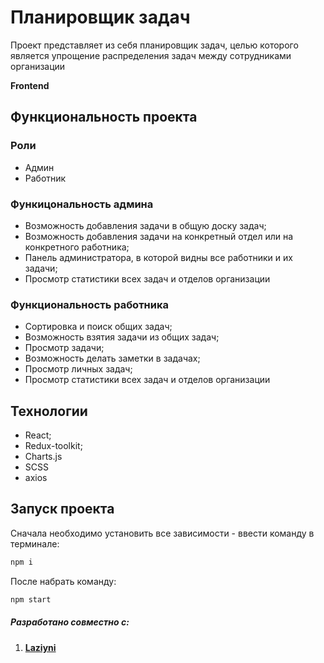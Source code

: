 # Планировщик задач
<p>Проект представляет из себя планировщик задач, целью которого является упрощение распределения задач между сотрудниками организации</p>

**Frontend**

## Функциональность проекта

### Роли 
- Админ
- Работник

### Функицональность админа
- Возможность добавления задачи в общую доску задач;
- Возможность добавления задачи на конкретный отдел или на конкретного работника;
- Панель администратора, в которой видны все работники и их задачи;
- Просмотр статистики всех задач и отделов организации

### Функциональность работника
- Сортировка и поиск общих задач;
- Возможность взятия задачи из общих задач;
- Просмотр задачи;
- Возможность делать заметки в задачах;
- Просмотр личных задач;
- Просмотр статистики всех задач и отделов организации

## Технологии
- React;
- Redux-toolkit;
- Charts.js
- SCSS
- axios

## Запуск проекта

Сначала необходимо установить все зависимости - ввести команду в терминале:

```javascript
npm i
```

После набрать команду:

```javascript
npm start
```

##### Разработано совместно с:
1. **[Laziyni](https://github.com/)**
